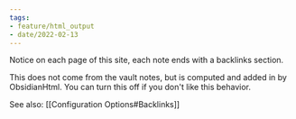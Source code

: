 ```yaml
---
tags:
- feature/html_output
- date/2022-02-13
---
```


Notice on each page of this site, each note ends with a backlinks section. 

This does not come from the vault notes, but is computed and added in by ObsidianHtml. You can turn this off if you don't like this behavior.

See also: [[Configuration Options#Backlinks]]